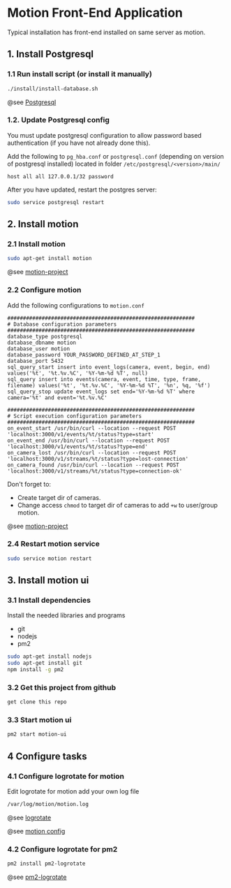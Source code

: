 # Motion Front-End Application

Typical installation has front-end installed on same server as motion.

## 1. Install Postgresql

### 1.1 Run install script (or install it manually)
```bash
./install/install-database.sh
```

@see [Postgresql](https://www.postgresql.org/download/linux/ubuntu/)

### 1.2. Update Postgresql config

You must update postgresql configuration to allow password based authentication (if you have not already done this).

Add the following to `pg_hba.conf` or `postgresql.conf` (depending on version of postgresql installed) located in folder `/etc/postgresql/<version>/main/`
```
host all all 127.0.0.1/32 password
```

After you have updated, restart the postgres server:
```bash
sudo service postgresql restart
```


## 2. Install motion

### 2.1 Install motion

```bash
sudo apt-get install motion
```

@see [motion-project](https://motion-project.github.io/motion_build.html)

### 2.2 Configure motion

Add the following configurations to `motion.conf`

```
############################################################
# Database configuration parameters
############################################################
database_type postgresql
database_dbname motion
database_user motion
database_password YOUR_PASSWORD_DEFINED_AT_STEP_1
database_port 5432
sql_query_start insert into event_logs(camera, event, begin, end) values('%t', '%t.%v.%C', '%Y-%m-%d %T', null)
sql_query insert into events(camera, event, time, type, frame, filename) values('%t', '%t.%v.%C', '%Y-%m-%d %T', '%n', %q, '%f')
sql_query_stop update event_logs set end='%Y-%m-%d %T' where camera='%t' and event='%t.%v.%C'

############################################################
# Script execution configuration parameters
############################################################
on_event_start /usr/bin/curl --location --request POST 'localhost:3000/v1/events/%t/status?type=start'
on_event_end /usr/bin/curl --location --request POST 'localhost:3000/v1/events/%t/status?type=end'
on_camera_lost /usr/bin/curl --location --request POST 'localhost:3000/v1/streams/%t/status?type=lost-connection'
on_camera_found /usr/bin/curl --location --request POST 'localhost:3000/v1/streams/%t/status?type=connection-ok'
```

Don't forget to:
* Create target dir of cameras.
* Change access `chmod` to target dir of cameras to add `+w` to user/group motion.

@see [motion-project](https://motion-project.github.io/motion_config.html)

### 2.4 Restart motion service

```bash
sudo service motion restart
```



## 3. Install motion ui
### 3.1 Install dependencies
Install the needed libraries and programs
* git
* nodejs  
* pm2

```bash
sudo apt-get install nodejs
sudo apt-get install git
npm install -g pm2
```

### 3.2 Get this project from github

```bash
get clone this repo
```

### 3.3 Start motion ui

```bash
pm2 start motion-ui
```

## 4 Configure tasks

### 4.1 Configure logrotate for motion

Edit logrotate for motion add your own log file

```bash
/var/log/motion/motion.log
```

@see [logrotate](https://linux.die.net/man/8/logrotate)

@see [motion config](https://motion-project.github.io/motion_config.html#OptDetail_System_Processing)

### 4.2 Configure logrotate for pm2

```bash
pm2 install pm2-logrotate
```

@see [pm2-logrotate](https://github.com/keymetrics/pm2-logrotate#configure)
